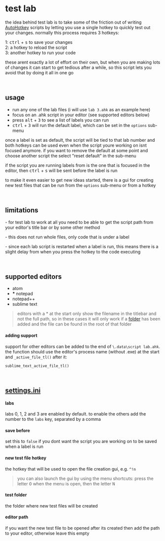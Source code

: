 # test lab

the idea behind test lab is to take some of the friction out of writing [AutoHotkey](https://www.autohotkey.com) scripts by letting you use a single hotkey to quickly test out your changes. normally this process requires 3 hotkeys: 

1: <kbd>ctrl</kbd> + <kbd>s</kbd> to save your changes  
2: a hotkey to reload the script  
3: another hotkey to run your code  

these arent exactly a lot of effort on their own, but when you are making lots of changes it can start to get tedious after a while, so this script lets you avoid that by doing it all in one go

&nbsp;

## usage

- run any one of the lab files  (i will use `lab 3.ahk` as an example here)  
- focus on an .ahk script in your editor  (see supported editors below)  
- press <kbd>alt</kbd> + <kbd>3</kbd> to see a list of labels you can run  
- <kbd>ctrl</kbd> + <kbd>3</kbd> will run the default label, which can be set in the `options` sub-menu  

once a label is set as default, the script will be tied to that lab number and both hotkeys can be used even when the script youre working on isnt focused anymore.  if you want to remove the default at some point and choose another script the select "reset default" in the sub-menu  

if the script you are running labels from is the one that is focused in the editor, then <kbd>ctrl</kbd> + <kbd>s</kbd> will be sent before the label is run  

to make it even easier to get new ideas started, there is a gui for creating new test files that can be run from the `options` sub-menu or from a hotkey

&nbsp;  

## limitations

\-  for test lab to work at all you need to be able to get the script path from your editor's title bar or by some other method

\- this does not run whole files, only code that is under a label  

\- since each lab script is restarted when a label is run, this means there is a slight delay from when you press the hotkey to the code executing  

&nbsp;

## supported editors

- atom  
- __*__ notepad
- notepad++
- sublime text  

> editors with a * at the start only show the filename in the titlebar and not the full path, so in these cases it will only work if a [folder](https://github.com/davebrny/test-lab#settingsini) has been added and the file can be found in the root of that folder   


#### adding support  
support for other editors can be added to the end of `\.data\script lab.ahk`.   the function should use the editor's process name (without .exe) at the start and `_active_file_tl()` after it:    
```
sublime_text_active_file_tl()
```

&nbsp;

## [settings.ini](https://github.com/davebrny/test-lab/blob/master/settings.ini)

#### labs 

labs 0, 1, 2 and 3 are enabled by default. to enable the others add the number to the `labs` key, separated by a comma

#### save before  

set this to `false` if you dont want the script you are working on to be saved when a label is run

#### new test file hotkey

the hotkey that will be used to open the file creation gui, e.g. `^!n`  

> you can also launch the gui by using the menu shortcuts: press the letter <kbd>O</kbd> when the menu is open, then the letter <kbd>N</kbd>

#### test folder

the folder where new test files will be created

#### editor path

if you want the new test file to be opened after its created then add the path to your editor, otherwise leave this empty 